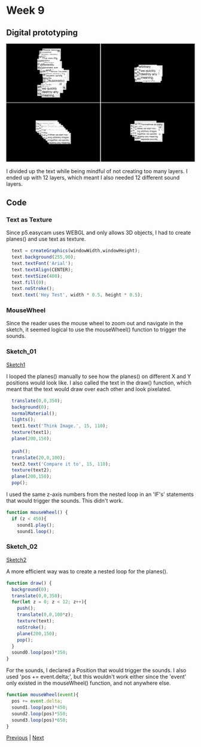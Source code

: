 # Week 9

## Digital prototyping
![png](https://github.com/KristineGudmundsen/CodeWords/raw/master/SKO/Week_09/LayersDemo.png)

I divided up the text while being mindful of not creating too many layers. I ended up with 12 layers, which meant I also needed 12 different sound layers.

## Code

### Text as Texture
Since p5.easycam uses WEBGL and only allows 3D objects, I had to create planes() and use text as texture. 

```javascript
  text = createGraphics(windowWidth,windowHeight);
  text.background(255,90);
  text.textFont('Arial');
  text.textAlign(CENTER);
  text.textSize(400);
  text.fill(0);
  text.noStroke();
  text.text('Hey Test', width * 0.5, height * 0.5);
```

### MouseWheel
Since the reader uses the mouse wheel to zoom out and navigate in the sketch, it seemed logical to use the mouseWheel() function to trigger the sounds. 

### Sketch_01
[Sketch1](https://kristinegudmundsen.github.io/CodeWords/SKO/Week_09/MajorProjectSketch01/)

I looped the planes() manually to see how the planes() on different X and Y positions would look like. I also called the text in the draw() function, which meant that the text would draw over each other and look pixelated.

```javascript
  translate(0,0,350);
  background(0);
  normalMaterial();
  lights();
  text1.text('Think Image.', 15, 110);
  texture(text1);
  plane(200,150);
  
  push();
  translate(20,0,100);
  text2.text('Compare it to', 15, 110);
  texture(text2);
  plane(200,150);
  pop();
```
I used the same z-axis numbers from the nested loop in an 'IF's' statements that would trigger the sounds. This didn't work. 

```javascript
function mouseWheel() {
  if (z < 450){
    sound1.play();
    sound1.loop();
```

### Sketch_02
[Sketch2](https://kristinegudmundsen.github.io/CodeWords/SKO/Week_09/MajorProjectSketch02/)

A more efficient way was to create a nested loop for the planes(). 

```javascript
function draw() {
  background(0);
  translate(0,0,350);
  for(let z = 0; z < 12; z++){
    push();
    translate(0,0,100*z);
    texture(text);
    noStroke();
    plane(200,150);
    pop();
  }
  sound0.loop(pos)*350;
}
 ```
 
For the sounds, I declared a Position that would trigger the sounds. I also used 'pos += event.delta;', but this wouldn't work either since the 'event' only existed in the mouseWheel() function, and not anywhere else.

```javascript
function mouseWheel(event){
  pos += event.delta;
  sound1.loop(pos)*450;
  sound2.loop(pos)*550;
  sound3.loop(pos)*650;
}
 ```

[Previous](https://github.com/KristineGudmundsen/CodeWords/tree/master/SKO/Week_08) | [Next](https://github.com/KristineGudmundsen/CodeWords/tree/master/SKO/Week_10)
